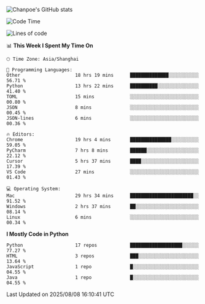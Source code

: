 ![Chanpoe's GitHub stats](https://github-readme-stats.vercel.app/api?username=Chanpoe&show_icons=true&count_private=true&theme=cobalt)

<!--START_SECTION:waka-->
![Code Time](http://img.shields.io/badge/Code%20Time-808%20hrs%2014%20mins-blue)

![Lines of code](https://img.shields.io/badge/From%20Hello%20World%20I%27ve%20Written-1.7%20million%20lines%20of%20code-blue)

📊 **This Week I Spent My Time On** 

```text
🕑︎ Time Zone: Asia/Shanghai

💬 Programming Languages: 
Other                    18 hrs 19 mins      ██████████████░░░░░░░░░░░   56.71 % 
Python                   13 hrs 22 mins      ██████████░░░░░░░░░░░░░░░   41.40 % 
TOML                     15 mins             ░░░░░░░░░░░░░░░░░░░░░░░░░   00.80 % 
JSON                     8 mins              ░░░░░░░░░░░░░░░░░░░░░░░░░   00.45 % 
JSON-lines               6 mins              ░░░░░░░░░░░░░░░░░░░░░░░░░   00.36 % 

🔥 Editors: 
Chrome                   19 hrs 4 mins       ███████████████░░░░░░░░░░   59.05 % 
PyCharm                  7 hrs 8 mins        ██████░░░░░░░░░░░░░░░░░░░   22.12 % 
Cursor                   5 hrs 37 mins       ████░░░░░░░░░░░░░░░░░░░░░   17.39 % 
VS Code                  27 mins             ░░░░░░░░░░░░░░░░░░░░░░░░░   01.43 % 

💻 Operating System: 
Mac                      29 hrs 34 mins      ███████████████████████░░   91.52 % 
Windows                  2 hrs 37 mins       ██░░░░░░░░░░░░░░░░░░░░░░░   08.14 % 
Linux                    6 mins              ░░░░░░░░░░░░░░░░░░░░░░░░░   00.34 % 
```

**I Mostly Code in Python** 

```text
Python                   17 repos            ███████████████████░░░░░░   77.27 % 
HTML                     3 repos             ███░░░░░░░░░░░░░░░░░░░░░░   13.64 % 
JavaScript               1 repo              █░░░░░░░░░░░░░░░░░░░░░░░░   04.55 % 
Java                     1 repo              █░░░░░░░░░░░░░░░░░░░░░░░░   04.55 % 
```




 Last Updated on 2025/08/08 16:10:41 UTC
<!--END_SECTION:waka-->
